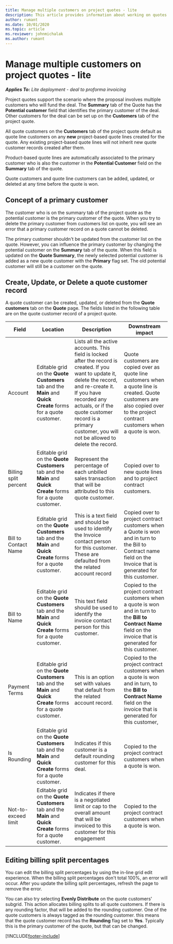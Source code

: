 ```yaml
---
title: Manage multiple customers on project quotes - lite
description: This article provides information about working on quotes with multiple customers who will fund the project. (Sales)
author: rumant
ms.date: 10/01/2020
ms.topic: article
ms.reviewer: johnmichalak
ms.author: rumant
---
```


# Manage multiple customers on project quotes - lite

_**Applies To:** Lite deployment - deal to proforma invoicing_

Project quotes support the scenario where the proposal involves multiple customers who will fund the deal. The **Summary** tab of the Quote has the **Potential customer** field that identifies the primary customer of the deal. Other customers for the deal can be set up on the **Customers** tab of the project quote.

All quote customers on the **Customers** tab of the project quote default as quote line customers on any **new** project-based quote lines created for the quote. Any existing project-based quote lines will not inherit new quote customer records created after them.

Product-based quote lines are automatically associated to the primary customer who is also the customer in the **Potential Customer** field on the **Summary** tab of the quote.

Quote customers and quote line customers can be added, updated, or deleted at any time before the quote is won.

## Concept of a primary customer

The customer who is on the summary tab of the project quote as the potential customer is the primary customer of the quote. When you try to delete the primary customer from customers list on quote, you will see an error that a primary customer record on a quote cannot be deleted.

The primary customer shouldn't be updated from the customer list on the quote. However, you can influence the primary customer by changing the potential customer on the **Summary** tab of the quote. When this field is updated on the **Quote Summary**, the newly selected potential customer is added as a new quote customer with the **Primary** flag set. The old potential customer will still be a customer on the quote.

## Create, Update, or Delete a quote customer record

A quote customer can be created, updated, or deleted from the **Quote customers** tab on the **Quote** page. The fields listed in the following table are on the quote customer record of a project quote.

| **Field** | **Location** | **Description** | **Downstream impact** |
| --- | --- | --- | --- |
| Account | Editable grid on the **Quote Customers** tab and the **Main** and **Quick Create** forms for a quote customer. | Lists all the active accounts. This field is locked after the record is created. If you want to update it, delete the record, and re-create it. If you have recorded any actuals, or if the quote customer record is a primary customer, you will not be allowed to delete the record. | Quote customers are copied over as quote line customers when a quote line is created. Quote customers are also copied over to the project contract customers when a quote is won. |
| Billing split percent | Editable grid on the **Quote Customers** tab and the **Main** and **Quick Create** forms for a quote customer. | Represent the percentage of each unbilled sales transaction that will be attributed to this quote customer. | Copied over to new quote lines and to project contract customers. |
| Bill to Contact Name | Editable grid on the **Quote Customers** tab and the **Main** and **Quick Create** forms for a quote customer. | This is a text field and should be used to identify the Invoice contact person for this customer. These are defaulted from the related account record | Copied over to project contract customers when a Quote is won and in turn to the Bill to Contract name field on the Invoice that is generated for this customer. |
| Bill to Name | Editable grid on the **Quote Customers** tab and the **Main** and **Quick Create** forms for a quote customer. | This text field should be used to identify the invoice contact person for this customer. | Copied to the project contract customers when a quote is won and in turn to the **Bill to Contract Name** field on the invoice that is generated for this customer. |
| Payment Terms | Editable grid on the **Quote Customers** tab and the **Main** and **Quick Create** forms for a quote customer. | This is an option set with values that default from the related account record. | Copied to the project contract customers when a quote is won and in turn, to the **Bill to Contract Name** field on the invoice that is generated for this customer, |
| Is Rounding | Editable grid on the **Quote Customers** tab and the **Main** and **Quick Create** forms for a quote customer. | Indicates if this customer is a default rounding customer for this deal. | Copied to the project contract customers when a quote is won. |
| Not-to-exceed limit | Editable grid on the **Quote Customers** tab and the **Main** and **Quick Create** forms for a quote customer. | Indicates if there is a negotiated limit or cap to the overall amount that will be invoiced to this customer for this engagement | Copied to the project contract customers when a quote is won. |

## Editing billing split percentages

You can edit the billing split percentages by using the in-line grid edit experience. When the billing split percentages don't total 100%, an error will occur. After you update the billing split percentages, refresh the page to remove the error.

You can also try selecting **Evenly Distribute** on the quote customers' subgrid. This action allocates billing splits to all quote customers. If there is any rounding factor, that will be added to the rounding customer. One of the quote customers is always tagged as the rounding customer. this means that the quote customer record has the **Rounding** flag set to **Yes**. Typically this is the primary customer of the quote, but that can be changed.


[!INCLUDE[footer-include](../../includes/footer-banner.md)]
